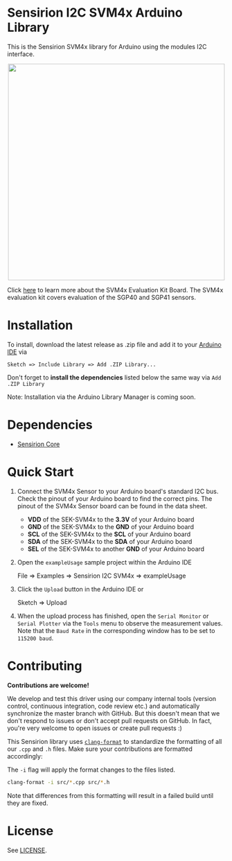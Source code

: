 # Sensirion I2C SVM4x Arduino Library

This is the Sensirion SVM4x library for Arduino using the modules I2C interface.

[<center><img src="images/SVM4x.png" width="500px"></center>](https://www.sensirion.com/my-sgp-ek/)

Click [here](https://www.sensirion.com/my-sgp-ek/) to learn more about the SVM4x 
Evaluation Kit Board.
The SVM4x evaluation kit covers evaluation of the SGP40 and SGP41 sensors.


# Installation

To install, download the latest release as .zip file and add it to your
[Arduino IDE](http://www.arduino.cc/en/main/software) via

	Sketch => Include Library => Add .ZIP Library...

Don't forget to **install the dependencies** listed below the same way via `Add .ZIP Library`

Note: Installation via the Arduino Library Manager is coming soon.

# Dependencies

* [Sensirion Core](https://github.com/Sensirion/arduino-core)

# Quick Start

1. Connect the SVM4x Sensor to your Arduino board's standard I2C bus. Check the pinout of your Arduino board to find the
   correct pins. The pinout of the SVM4x Sensor board can be found in the data sheet.

    * **VDD** of the SEK-SVM4x to the **3.3V** of your Arduino board
    * **GND** of the SEK-SVM4x to the **GND** of your Arduino board
    * **SCL** of the SEK-SVM4x to the **SCL** of your Arduino board
    * **SDA** of the SEK-SVM4x to the **SDA** of your Arduino board
    * **SEL** of the SEK-SVM4x to another **GND** of your Arduino board

2. Open the `exampleUsage` sample project within the Arduino IDE

   	File => Examples => Sensirion I2C SVM4x => exampleUsage

3. Click the `Upload` button in the Arduino IDE or

   	Sketch => Upload

4. When the upload process has finished, open the `Serial Monitor` or `Serial Plotter` via the `Tools` menu to observe
   the measurement values. Note that the `Baud Rate` in the corresponding window has to be set to `115200 baud`.

# Contributing

**Contributions are welcome!**

We develop and test this driver using our company internal tools (version control, continuous integration, code review
etc.) and automatically synchronize the master branch with GitHub. But this doesn't mean that we don't respond to issues
or don't accept pull requests on GitHub. In fact, you're very welcome to open issues or create pull requests :)

This Sensirion library uses
[`clang-format`](https://releases.llvm.org/download.html) to standardize the formatting of all our `.cpp` and `.h`
files. Make sure your contributions are formatted accordingly:

The `-i` flag will apply the format changes to the files listed.

```bash
clang-format -i src/*.cpp src/*.h
```

Note that differences from this formatting will result in a failed build until they are fixed.

# License

See [LICENSE](LICENSE).
